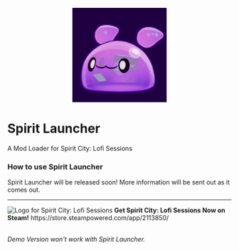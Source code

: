 <p align="center">
    <img src="https://raw.githubusercontent.com/SpiritLauncher/.github/main/Assets/goopii.jpg" alt="A Purple Goopii. Logo for Spirit Launcher." width="212" height="212">
</p>

# Spirit Launcher
A Mod Loader for Spirit City: Lofi Sessions

### How to use Spirit Launcher
Spirit Launcher will be released soon! More information will be sent out as it comes out.

------------
<img src="https://mooncubegames.com/wp-content/uploads/2024/01/HeaderCapsule.png" alt="Logo for Spirit City: Lofi Sessions">
<b>Get Spirit City: Lofi Sessions Now on Steam!</b> https://store.steampowered.com/app/2113850/

<br><i>Demo Version won't work with Spirit Launcher.</i>
